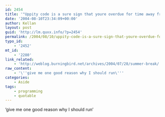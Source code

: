 ```yaml
---
id: 2454
title: '"Uppity code is a sure sign that youre overdue for time away from the keyboard."'
date: '2004-08-10T23:34:09+00:00'
author: Kellan
layout: post
guid: 'http://lm.quxx.info/?p=2454'
permalink: /2004/08/10/uppity-code-is-a-sure-sign-that-youre-overdue-for-time-away-from-the-keyboard/
typo_id:
    - '2452'
mt_id:
    - '2280'
link_related:
    - 'http://weblog.burningbird.net/archives/2004/07/28/summer-break/'
raw_content:
    - '\''give me one good reason why I should run\'''
categories:
    - Aside
tags:
    - programming
    - quotable
---
```


‘give me one good reason why I should run’
